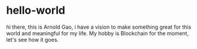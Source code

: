 # hello-world
hi there, this is Arnold Gao, i have a vision to make something great for this world and meaningful for my life.
My hobby is Blockchain for the moment, let's see how it goes.
